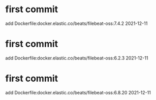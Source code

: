 # first commit
add Dockerfile:docker.elastic.co/beats/filebeat-oss:7.4.2 2021-12-11
# first commit
add Dockerfile:docker.elastic.co/beats/filebeat-oss:6.2.3 2021-12-11
# first commit
add Dockerfile:docker.elastic.co/beats/filebeat-oss:6.8.20 2021-12-11
